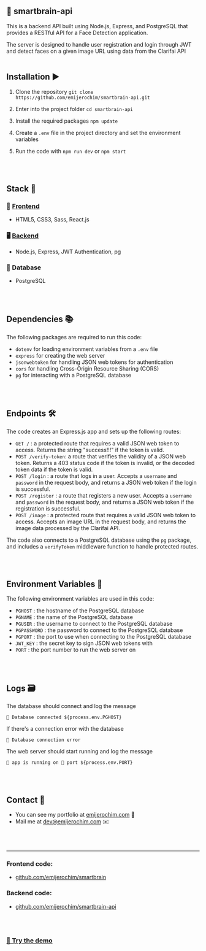 ## 🧠 smartbrain-api 

This is a backend API built using Node.js, Express, and PostgreSQL that provides a RESTful API for a Face Detection application.
 
The server is designed to handle user registration and login through JWT and detect faces on a given image URL using data from the Clarifai API
<br></br>

## Installation ▶️ 

1. Clone the repository
```git clone https://github.com/emijerochim/smartbrain-api.git```

2. Enter into the project folder
```cd smartbrain-api```

3. Install the required packages
```npm update```

4. Create a `.env` file in the project directory and set the environment variables

5. Run the code with `npm run dev` or `npm start`

<br></br>
## Stack 🧰

### 📱 [Frontend](http://github.com/emijerochim/smartbrain)
* HTML5, CSS3, Sass, React.js

### 🖥️ [Backend](http://github.com/emijerochim/smartbrain-api)
* Node.js, Express, JWT Authentication, pg 

### 💾 Database 
* PostgreSQL

<br></br>
## Dependencies 📚

The following packages are required to run this code:

- `dotenv` for loading environment variables from a `.env` file
- `express` for creating the web server
- `jsonwebtoken` for handling JSON web tokens for authentication
- `cors` for handling Cross-Origin Resource Sharing (CORS)
- `pg` for interacting with a PostgreSQL database

<br></br>
## Endpoints 🛠️

The code creates an Express.js app and sets up the following routes:

- `GET /` : a protected route that requires a valid JSON web token to access. Returns the string "success!!!" if the token is valid.
- `POST /verify-token`: a route that verifies the validity of a JSON web token. Returns a 403 status code if the token is invalid, or the decoded token data if the token is valid.
- `POST /login` : a route that logs in a user. Accepts a `username` and `password` in the request body, and returns a JSON web token if the login is successful.
- `POST /register` : a route that registers a new user. Accepts a `username` and `password` in the request body, and returns a JSON web token if the registration is successful.
- `POST /image` : a protected route that requires a valid JSON web token to access. Accepts an image URL in the request body, and returns the image data processed by the Clarifai API.

The code also connects to a PostgreSQL database using the `pg` package, and includes a `verifyToken` middleware function to handle protected routes.

<br></br>
## Environment Variables 🔐️

The following environment variables are used in this code:

- `PGHOST` : the hostname of the PostgreSQL database
- `PGNAME` : the name of the PostgreSQL database
- `PGUSER` : the username to connect to the PostgreSQL database
- `PGPASSWORD` : the password to connect to the PostgreSQL database
- `PGPORT` : the port to use when connecting to the PostgreSQL database
- `JWT_KEY` : the secret key to sign JSON web tokens with
- `PORT` : the port number to run the web server on

<br></br>
## Logs 🗃️

The database should connect and log the message

```📁 Database connected ${process.env.PGHOST}```

If there's a connection error with the database 

```🔴 Database connection error```

The web server should start running and log the message

```💚 app is running on 🔌 port ${process.env.PORT}```

<br></br>
## Contact 👋

*  You can see my portfolio at <a href="https://emijerochim.com/">emijerochim.com</a> 💼
*  Mail me at <a href="mailto:dev@emijerochim.com/">dev@emijerochim.com</a> ✉️

<br></br>
______________________

### Frontend code:
* [github.com/emijerochim/smartbrain](http://github.com/emijerochim/smartbrain)

### Backend code:
* [github.com/emijerochim/smartbrain-api](http://github.com/emijerochim/smartbrain-api)

<br></br>

### [🧠 Try the demo](http://smartbrain-production.up.railway.app)

